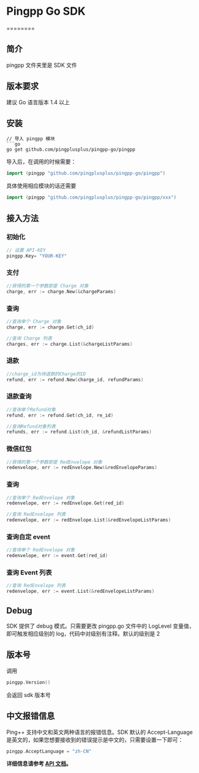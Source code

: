 # Pingpp Go SDK
========


## 简介
pingpp 文件夹里是 SDK 文件

## 版本要求
建议 Go 语言版本 1.4 以上 

## 安装
```
// 导入 pingpp 模块
```go
go get github.com/pingplusplus/pingpp-go/pingpp
```

导入后，在调用的时候需要：
```go
import (pingpp "github.com/pingplusplus/pingpp-go/pingpp")
```
具体使用相应模块的话还需要

```go
import (pingpp "github.com/pingplusplus/pingpp-go/pingpp/xxx")
```

## 接入方法

### 初始化
   
```go    
// 设置 API-KEY 
pingpp.Key= "YOUR-KEY"
```

### 支付
```go
//获得的第一个参数即是 Charge 对象
charge, err := charge.New(&chargeParams)
```

### 查询
```go
//查询单个 Charge 对象
charge, err := charge.Get(ch_id)
```

```go
//查询 Charge 列表
charges, err := charge.List(&chargeListParams)

```

### 退款
``` go
//charge_id为待退款的Charge的ID
refund, err := refund.New(charge_id, refundParams)
```

### 退款查询
```go
//查询单个Refund对象
refund, err := refund.Get(ch_id, re_id)
```

```go
//查询Refund对象列表
refunds, err := refund.List(ch_id, &refundListParams)
```


### 微信红包
```go
//获得的第一个参数即是 RedEnvelope 对象
redenvelope, err := redEnvelope.New(&redEnvelopeParams)
```

### 查询
```go
//查询单个 RedEnvelope 对象
redenvelope, err := redEnvelope.Get(red_id)
```

```go
//查询 RedEnvelope 列表
redenvelope, err := redEnvelope.List(&redEnvelopeListParams)
```

### 查询自定 event
```go
//查询单个 RedEnvelope 对象
redenvelope, err := event.Get(red_id)
```
### 查询 Event 列表
```go
//查询 RedEnvelope 列表
redenvelope, err := event.List(&redEnvelopeListParams)
```

## Debug
SDK 提供了 debug 模式。只需要更改 pingpp.go 文件中的 LogLevel 变量值，即可触发相应级别的 log，代码中对级别有注释。默认的级别是 2

## 版本号
调用
```go
pingpp.Version()
```
会返回 sdk 版本号

## 中文报错信息
Ping++ 支持中文和英文两种语言的报错信息。SDK 默认的 Accept-Language 是英文的，如果您想要接收到的错误提示是中文的，只需要设置一下即可：
```go
pingpp.AcceptLanguage = "zh-CN"
```

**详细信息请参考 [API 文档](https://pingxx.com/document/api?go)。**
